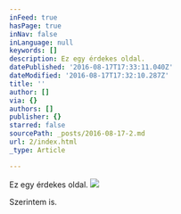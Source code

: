 ```yaml
---
inFeed: true
hasPage: true
inNav: false
inLanguage: null
keywords: []
description: Ez egy érdekes oldal.
datePublished: '2016-08-17T17:33:11.040Z'
dateModified: '2016-08-17T17:32:10.287Z'
title: ''
author: []
via: {}
authors: []
publisher: {}
starred: false
sourcePath: _posts/2016-08-17-2.md
url: 2/index.html
_type: Article

---
```

Ez egy érdekes oldal.
![](https://the-grid-user-content.s3-us-west-2.amazonaws.com/3066cca6-d360-4f25-9a99-f60c37fdbccd.jpg)

Szerintem is.